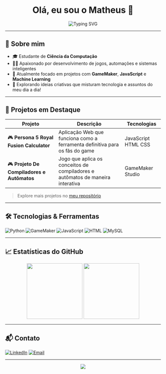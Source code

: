 <h1 align="center">Olá, eu sou o Matheus 👋</h1>

<p align="center">
  <img src="https://readme-typing-svg.demolab.com?font=Fira+Code&size=22&pause=1000&center=true&vCenter=true&width=435&lines=Desenvolvedor+Full-Stack;Open+Source+Enthusiast;Bem-vindo+ao+meu+GitHub!+%F0%9F%91%80" alt="Typing SVG" />
</p>

---

## 🚀 Sobre mim

- 🎓 Estudante de **Ciência da Computação**
- 👨‍💻 Apaixonado por desenvolvimento de jogos, automações e sistemas inteligentes
- 🔭 Atualmente focado em projetos com **GameMaker**, **JavaScript** e **Machine Learning**
- 🧠 Explorando ideias criativas que misturam tecnologia e assuntos do meu dia a dia!

---

## 💼 Projetos em Destaque

| Projeto | Descrição | Tecnologias |
|--------|-----------|-------------|
| 🎮 **Persona 5 Royal Fusion Calculator** | Aplicação Web que funciona como a ferramenta definitiva para os fãs do game | JavaScript HTML CSS |
| 🎮 **Projeto De Compiladores e Autômatos** | Jogo que aplica os conceitos de compiladores e autômatos de maneira interativa | GameMaker Studio |


> Explore mais projetos no [meu repositório](https://github.com/MatheusPagaime17)

---

## 🛠️ Tecnologias & Ferramentas

![Python](https://img.shields.io/badge/Python-3776AB?style=for-the-badge&logo=python&logoColor=white)
![GameMaker](https://img.shields.io/badge/GameMaker-000000?style=for-the-badge&logo=yo-yo-games&logoColor=white)
![JavaScript](https://img.shields.io/badge/JavaScript-F7DF1E?style=for-the-badge&logo=javascript&logoColor=black)
![HTML](https://img.shields.io/badge/HTML5-E34F26?style=for-the-badge&logo=html5&logoColor=white)
![MySQL](https://img.shields.io/badge/MySQL-D2691E?style=for-the-badge&logo=mysql&logoColor=white)

---

## 📈 Estatísticas do GitHub

<p align="center">
  <img height="180em" src="https://github-readme-stats.vercel.app/api?username=MatheusPagaime17&show_icons=true&theme=radical" />
  <img height="180em" src="https://github-readme-stats.vercel.app/api/top-langs/?username=MatheusPagaime17&layout=compact&theme=radical" />
</p>

---

## 📬 Contato

[![LinkedIn](https://img.shields.io/badge/-LinkedIn-0A66C2?style=for-the-badge&logo=linkedin&logoColor=white)](https://www.linkedin.com/in/matheus-pagaime/)
[![Email](https://img.shields.io/badge/-Email-D14836?style=for-the-badge&logo=gmail&logoColor=white)](mailto:matheus.pagaime05@gmail.com)

---

<p align="center">
  <img src="https://capsule-render.vercel.app/api?type=waving&color=gradient&height=100&section=footer"/>
</p>
